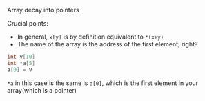 Array decay into pointers

Crucial points:

* In general, `x[y]` is by definition equivalent to `*(x+y)`
* The name of the array is the address of the first element, right?
```c
int v[10]
int *a[5]
a[0] = v
```
`*a` in this case is the same is `a[0]`, which is the first element in your array(which is a pointer)
